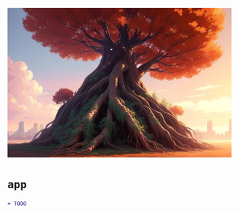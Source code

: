 <!-- markdownlint-disable MD041 MD010 -->
<p align="center">
  <img src="docs/logo.png"/>
</p>

# `app`

```diff
+ TODO
```
